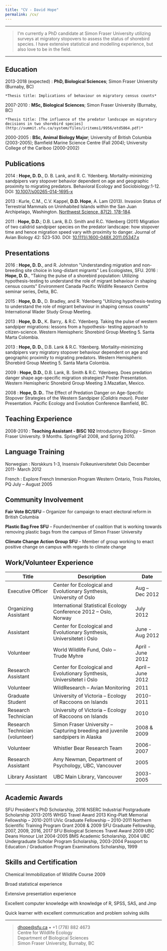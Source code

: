 ```yaml
---
title: "CV - David Hope"
permalink: /cv/
---
```


----

>  I'm currently a PhD candidate at Simon Fraser University 
>  utilizing surveys at migratory stopovers to assess the status
>  of shorebird species. I have extensive statistical and modelling experience, but
>  also love to be in the field.

----

Education
---------

2013-2018 (expected)
:   **PhD, Biological Sciences**; Simon Fraser University (Burnaby, BC)

    *Thesis title: Implications of behaviour on migratory census counts*

2007-2010
:   **MSc, Biological Sciences**; Simon Fraser University (Burnaby, BC)

    *Thesis title: [The influence of the predator landscape on migratory decisions in two shorebird species](http://summit.sfu.ca/system/files/iritems1/9956/etd5864.pdf)*

2000-2005
:   **BSc, Animal Biology Major**; University of British Columbia (2003-2005); Bamfield Marine Science Centre (Fall 2004); University College of the                    Cariboo (2000-2002)


Publications
------------

<!-- **Hope, D. D.**, M. C. Drever, J. B. Buchanan, M.A. Bishop, G. Matz, and M. J. F. Lemon. (in revision).
        An index of migratory progression for shorebirds along the northern Pacific Flyway. The
        Condor: Ornithological Applications. Submitted June 5, 2016. Reviews received Sept. 1, 2016. -->
2014
:     **Hope, D. D.**, D. B. Lank, and R. C. Ydenberg. Mortality-minimizing sandpipers vary stopover
        behavior dependent on age and geographic proximity to migrating predators. Behavioral
        Ecology and Sociobiology:1-12. DOI: [10.1007/s00265-014-1695-x](https://www.sfu.ca/biology/wildberg/NewCWEPage/papers/HopeetalBES2014.pdf)
        
2013
:     Kurle, C.M., C.V. Kappel, **D.D. Hope**, A. Lam (2013). Invasion Status of Terrestrial Mammals on
        Uninhabited Islands within the San Juan Archipelago, Washington. [Northwest Science, 87(2),
        178-184](https://www.bioone.org/doi/abs/10.3955/046.087.0211).
        
2011
:     **Hope, D.D.**; D.B. Lank, B.D. Smith and R.C. Ydenberg (2011) Migration of two calidrid sandpiper species
          on the predator landscape: how stopover time and hence migration speed vary with proximity
          to danger. Journal of Avian Biology 42: 523-530. DOI: [10.1111/j.1600-048X.2011.05347.x](https://www.sfu.ca/biology/wildberg/papers/HopeetalJAB2011.pdf)


Presentations
--------------
2016
:   **Hope, D. D.**, and R. Johnston "Understanding migration and non-breeding site choice in long-distant
        migrants" Les Ecologistes, SFU.
2016
:   **Hope, D. D.**, "Taking the pulse of a shorebird population: Utilizing hypothesis-testing to understand the
        role of migrant behaviour in shaping census counts" Environment Canada Pacific Wildlife
        Research Centre seminar series, Delta, BC.

2015
:   **Hope, D. D.**, D. Bradley, and R. Ydenberg "Utilizing hypothesis-testing to understand the role of
        migrant behaviour in shaping census counts" International Wader Study Group Meeting.

2013
:   **Hope, D. D.**, K. Barry,. & R.C. Ydenberg. Taking the pulse of western sandpiper migrations:
      lessons from a hypothesis- testing approach to citizen-science. Western Hemispheric Shorebird
      Group Meeting 5. Santa Marta Colombia.

2013
:   **Hope, D. D.**, D.B. Lank & R.C. Ydenberg. Mortality-minimizing sandpipers vary migratory
      stopover behaviour dependent on age and geographic proximity to migrating predators. Western Hemispheric Shorebird Group Meeting 5. Santa Marta Colombia.

2009
:   **Hope, D.D.**, D.B. Lank, B. Smith & R.C. Ydenberg. Does predation danger shape age-specific migration strategies? Poster Presentation. 
          Western Hemispheric Shorebird Group Meeting 3.Mazatlan, Mexico.

2008
:   **Hope, D. D.**. The Effect of Predation Danger on Age-Specific Stopover Strategies of the Western
      Sandpiper (*Calidris mauri*). Poster Presentation. Pacific Ecology and Evolution Conference
      Bamfield, BC.


Teaching Experience
-----------
2008-2010
:   **Teaching Assistant - BISC 102** Introductory Biology – Simon Fraser University. 9 Months. 
      Spring/Fall 2008, and Spring 2010.


Language Training
--------------
Norwegian
:     Norskkurs 1-3, Insensiv Folkeuniversitetet Oslo December 2011- March 2012

French
:     Explore French Immersion Program Western Ontario, Trois Pistoles, PQ July – August 2005

Community Involvement
--------------
**Fair Vote BC/SFU** – Organizer for campaign to enact electoral reform in British Columbia

**Plastic Bag Free SFU** – Founder/member of coalition that is working towards removing plastic bags
      from the campus of Simon Fraser University

**Climate Change Action Group SFU** – Member of group working to enact positive change on campus
      with regards to climate change

Work/Volunteer Experience
----------


Title| Description | Date
----------------- | -------------------------------------- | -------------
Executive Officer | Center for Ecological and Evolutionary Synthesis, University of Oslo | Aug – Dec 2012
Organizing Assistant | International Statistical Ecology Conference 2012 – Oslo, Norway | July 2012 | 
Assistant | Center for Ecological and Evolutionary Synthesis, Universitetet i Oslo | June - Aug 2012
Volunteer | World Wildlife Fund, Oslo – Trude Myhre | April - June 2012
Research Assistant | Center for Ecological and Evolutionary Synthesis, Universitetet i Oslo | April – June 2012 
Volunteer | WildResearch – Avian Monitoring | 2011
Graduate Student | University of Victoria – Ecology of Raccoons on Islands | 2010-2011
Research Technician | University of Victoria – Ecology of Raccoons on Islands | 2010
Research Technician (volunteer) | Simon Fraser University – Capturing breeding and juvenile sandpipers in Alaska | 2008 & 2009 
Volunteer | Whistler Bear Research Team | 2006-2007
Research Assistant | Amy Newman, Department of Psychology, UBC, Vancouver | 2005
Library Assistant | UBC Main Library, Vancouver | 2003-2005

Academic Awards
-----------------
SFU President's PhD Scholarship, 2016 
NSERC Industrial Postgraduate Scholarship 2013-2015 
WHSG Travel Award 2013
King-Platt Memorial Fellowship – 2010-2011
UVic Graduate Fellowship – 2010-2011
Northern Scientific Training Program Grant 2008 & 2009
SFU Graduate Fellowship, 2007, 2009, 2016, 2017
SFU Biological Sciences Travel Award 2009
UBC Deans Honour List 2004-2005
BMS Academic Scholarship, 2004
UBC Undergraduate Scholar Program Scholarship, 2003-2004
Passport to Education / Graduation Program Examinations Scholarship, 1999

Skills and Certification
----------------------------------
Chemical Immobilization of Wildlife Course 2009 

Broad statistical experience 

Extensive presentation experience 

Excellent computer knowledge with knowledge of R, SPSS, SAS, and Jmp 

Quick learner with excellent communication and problem solving skills 

----

> <dhope@sfu.ca> • +1 (778) 882 4673 \
> Centre for Wildlife Ecology \
Department of Biological Sciences \
Simon Fraser University, Burnaby, BC
